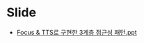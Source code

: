 # Slide
- [Focus & TTS로 구현한 3계층 접근성 패턴.ppt](https://docs.google.com/presentation/d/1VRfNyH3SgeAPmAkhWYvvmh5Dg7j-BBhH/edit?usp=sharing&ouid=117403822783186793146&rtpof=true&sd=true)
